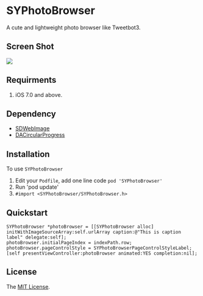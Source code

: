 # SYPhotoBrowser

A cute and lightweight photo browser like Tweetbot3.

## Screen Shot

![](https://raw.githubusercontent.com/Sunnyyoung/SYPhotoBrowser/master/ScreenShot/ScreenShot.gif)

## Requirments

1. iOS 7.0 and above.

## Dependency

- [SDWebImage](https://github.com/rs/SDWebImage)
- [DACircularProgress](https://github.com/danielamitay/DACircularProgress)

## Installation

To use `SYPhotoBrowser `

1. Edit your `Podfile`, add one line code `pod 'SYPhotoBrowser'`
2. Run 'pod update'
3. `#import <SYPhotoBrowser/SYPhotoBrowser.h>`

## Quickstart

```objc
SYPhotoBrowser *photoBrowser = [[SYPhotoBrowser alloc] initWithImageSourceArray:self.urlArray caption:@"This is caption label" delegate:self];
photoBrowser.initialPageIndex = indexPath.row;
photoBrowser.pageControlStyle = SYPhotoBrowserPageControlStyleLabel;
[self presentViewController:photoBrowser animated:YES completion:nil];
```

## License
The [MIT License](LICENSE).
